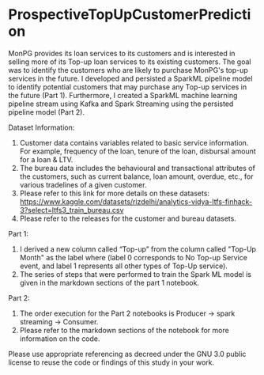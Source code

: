# ProspectiveTopUpCustomerPrediction
MonPG provides its loan services to its customers and is interested in selling more of its Top-up loan services to its existing customers. The goal was to identify the customers who are likely to purchase MonPG's top-up services in the future. I developed and persisted a SparkML pipeline model to identify potential customers that may purchase any Top-up services in the future (Part 1). Furthermore, I created a SparkML machine learning pipeline stream using Kafka and Spark Streaming using the persisted pipeline model (Part 2).<br>

Dataset Information:<br>
1. Customer data contains variables related to basic service information. For example, frequency of the loan, tenure of the loan, disbursal amount for a loan & LTV.
2. The bureau data includes the behavioural and transactional attributes of the customers, such as current balance, loan amount, overdue, etc., for various tradelines of a given customer.<br>
3. Please refer to this link for more details on these datasets:
https://www.kaggle.com/datasets/rizdelhi/analytics-vidya-ltfs-finhack-3?select=ltfs3_train_bureau.csv
4. Please refer to the releases for the customer and bureau datasets.<br>

Part 1:<br>
 
1. I derived a new column called “Top-up” from the column called "Top-Up Month" as the label where (label 0 corresponds to No Top-up Service event, and label 1 represents all other types of Top-Up service).<br>
2. The series of steps that were performed to train the Spark ML model is given in the markdown sections of the part 1 notebook.<br>

Part 2:

1. The order execution for the Part 2 notebooks is Producer -> spark streaming -> Consumer.
2. Please refer to the markdown sections of the notebook for more information on the code.

Please use appropriate referencing as decreed under the GNU 3.0 public license to reuse the code or findings of this study in your work.
